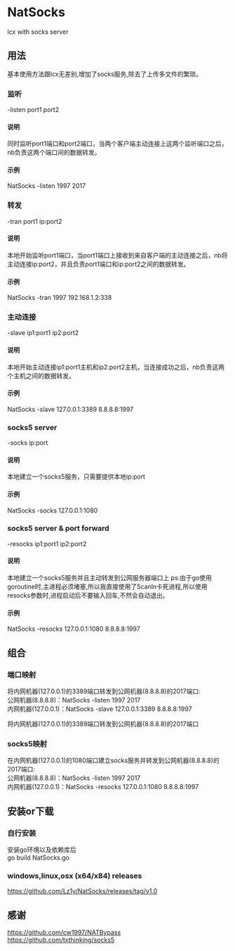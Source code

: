 # NatSocks
lcx with socks server

## 用法
基本使用方法跟lcx无差别,增加了socks服务,除去了上传多文件的繁琐。  
### 监听   
-listen port1 port2  
#### 说明
同时监听port1端口和port2端口，当两个客户端主动连接上这两个监听端口之后，nb负责这两个端口间的数据转发。  
#### 示例  
NatSocks -listen 1997 2017  
### 转发 
-tran port1 ip:port2  
#### 说明
本地开始监听port1端口，当port1端口上接收到来自客户端的主动连接之后，nb将主动连接ip:port2，并且负责port1端口和ip:port2之间的数据转发。
#### 示例 
NatSocks -tran 1997 192.168.1.2:338  
### 主动连接
-slave ip1:port1 ip2:port2  
#### 说明
本地开始主动连接ip1:port1主机和ip2:port2主机，当连接成功之后，nb负责这两个主机之间的数据转发。
#### 示例 
NatSocks -slave 127.0.0.1:3389 8.8.8.8:1997
### socks5 server
-socks ip:port
#### 说明
本地建立一个socks5服务，只需要提供本地ip:port
#### 示例 
NatSocks -socks 127.0.0.1:1080
### socks5 server & port forward  
-resocks ip1:port1 ip2:port2
#### 说明
本地建立一个socks5服务并且主动转发到公网服务器端口上
ps:由于go使用goroutine时,主进程必须堵塞,所以我直接使用了Scanln卡死进程,所以使用resocks参数时,进程启动后不要输入回车,不然会自动退出。  
#### 示例 
NatSocks -resocks 127.0.0.1:1080 8.8.8.8:1997  

## 组合
### 端口映射
将内网机器(127.0.0.1)的3389端口转发到公网机器(8.8.8.8)的2017端口:  
公网机器(8.8.8.8)：NatSocks -listen 1997 2017  
内网机器(127.0.0.1)：NatSocks -slave 127.0.0.1:3389 8.8.8.8:1997 

将内网机器(127.0.0.1)的3389端口转发到公网机器(8.8.8.8)的2017端口
### socks5映射
在内网机器(127.0.0.1)的1080端口建立socks服务并转发到公网机器(8.8.8.8)的2017端口:    
公网机器(8.8.8.8)：NatSocks -listen 1997 2017  
内网机器(127.0.0.1)：NatSocks -resocks 127.0.0.1:1080 8.8.8.8:1997  

## 安装or下载  
### 自行安装  
安装go环境以及依赖库后  
go build NatSocks.go  
  
### windows,linux,osx (x64/x84) releases  
https://github.com/Lz1y/NatSocks/releases/tag/v1.0  

## 感谢
https://github.com/cw1997/NATBypass  
https://github.com/txthinking/socks5
